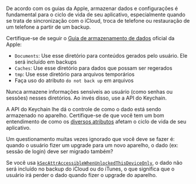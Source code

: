 De acordo com os guias da Apple, armazenar dados e configurações é fundamental para o ciclo de vida de seu aplicativo, especialmente quando se trata de sincronização com o iCloud, troca de telefone ou restauração de um telefone a partir de um backup.

Certifique-se de seguir o [Guia de armazenamento de dados](https://developer.apple.com/icloud/documentation/data-storage/index.html) oficial da Apple:

- `Documents`: Use esse diretório para conteúdos gerados pelo usuário. Ele será incluído em backups
- `Caches`: Use esse diretório para dados que possam ser regerados
- `tmp`: Use esse diretório para arquivos temporários
- Faça uso do atributo `do not back up` em arquivos

Nunca armazene informações sensíveis ao usuário (como senhas ou sessões) nesses diretórios. Ao invés disso, use a API do Keychain.

A API do Keychain lhe dá o controle de como o dado está sendo armazenado no aparelho. Certifique-se de que você tem um bom entendimento de como os [diversos atributos](https://developer.apple.com/documentation/security/keychain_services/keychain_items/item_attribute_keys_and_values) afetam o ciclo de vida de seu aplicativo.

Um questionamento muitas vezes ignorado que você deve se fazer é: quando o usuário fizer um upgrade para um novo aparelho, o dado (ex: sessão de login) deve ser migrado também?

Se você usa [`kSecAttrAccessibleWhenUnlockedThisDeviceOnly`](https://developer.apple.com/documentation/security/ksecattraccessiblewhenunlockedthisdeviceonly), o dado não será incluído no backup do iCloud ou do iTunes, o que significa que o usuário irá perder o dado quando fizer o upgrade do aparelho.